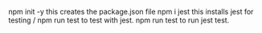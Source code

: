 npm init -y   this creates the package.json file
npm i jest this installs jest for testing / npm run test to test with jest.
npm run test to run jest test.